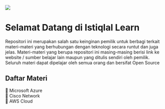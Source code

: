 ![](https://img.shields.io/github/license/istiqlal-learn/.github)

# Selamat Datang di Istiqlal Learn
Repositori ini merupakan salah satu keinginan pemilik untuk berbagi terkait materi-materi yang berhubungan dengan teknologi secara runtut dan juga jelas. Materi-materi yang berupa repositori ini masing-masing berisi link ke website / sumber belajar lain maupun yang ditulis sendiri oleh pemilik. Seluruh materi dapat dipelajar oleh semua orang dan bersifat Open Source

## Daftar Materi

🔵 Microsoft Azure <br>
🔵 Cisco Network <br>
🔵 AWS Cloud <br>
